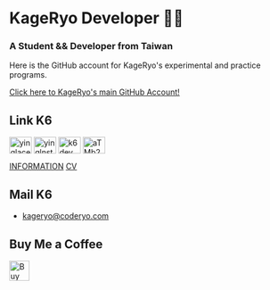 # KageRyo Developer 👨‍💻
<h3 align="left">A Student && Developer from Taiwan</h3>  
Here is the GitHub account for KageRyo's experimental and practice programs.
  
<a href="https://github.com/KageRyo" target="blank">Click here to KageRyo's main GitHub Account!</a>
  
## Link K6  
<p align="left">
<a href="https://fb.com/yinglaceook" target="blank"><img align="center" src="https://raw.githubusercontent.com/rahuldkjain/github-profile-readme-generator/master/src/images/icons/Social/facebook.svg" alt="yinglaceook" height="30" width="40" /></a>
<a href="https://instagram.com/yinglnstagram_" target="blank"><img align="center" src="https://raw.githubusercontent.com/rahuldkjain/github-profile-readme-generator/master/src/images/icons/Social/instagram.svg" alt="yinglnstagram_" height="30" width="40" /></a>
<a href="https://twitter.com/k6dev" target="blank"><img align="center" src="https://raw.githubusercontent.com/rahuldkjain/github-profile-readme-generator/master/src/images/icons/Social/twitter.svg" alt="k6dev" height="30" width="40" /></a>
<a href="https://coderyo.com/discord" target="blank"><img align="center" src="https://raw.githubusercontent.com/rahuldkjain/github-profile-readme-generator/master/src/images/icons/Social/discord.svg" alt="aTMb2EBsBt" height="30" width="40" /></a>
</p>

[INFORMATION](https://github.com/KageRyo/KageRyo/blob/main/ME.md) [CV](https://github.com/KageRyo/KageRyo/blob/main/CV.pdf)

## Mail K6  
+ kageryo@coderyo.com

## Buy Me a Coffee  
<a href='https://ko-fi.com/P5P0KOCNI' target='_blank'><img height='36' style='border:0px;height:36px;' src='https://storage.ko-fi.com/cdn/kofi2.png?v=3' border='0' alt='Buy Me a Coffee at ko-fi.com' /></a>  

